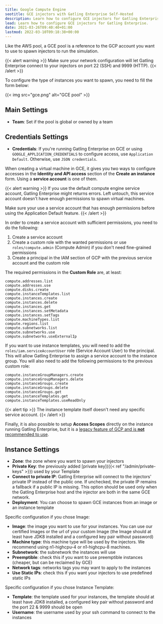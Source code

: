 ```yaml
---
title: Google Compute Engine
seotitle: GCE injectors with Gatling Enterprise Self-Hosted
description: Learn how to configure GCE injectors for Gatling Enterprise.
lead: Learn how to configure GCE injectors for Gatling Enterprise.
date: 2021-03-26T09:40:40+01:00
lastmod: 2022-03-10T09:18:38+00:00
---
```


Like the AWS pool, a GCE pool is a reference to the GCP account you want to use to spawn injectors to run the simulation.

{{< alert warning >}}
Make sure your network configuration will let Gatling Enterprise connect to your injectors on port 22 (SSH) and 9999 (HTTP).
{{< /alert >}}

To configure the type of instances you want to spawn, you need to fill the form below:

{{< img src="gce.png" alt="GCE pool" >}}

## Main Settings

- **Team**: Set if the pool is global or owned by a team

## Credentials Settings

- **Credentials**: If you're running Gatling Enterprise on GCE or using `GOOGLE_APPLICATION_CREDENTIALS` to configure access, use `Application Default`. Otherwise, use `JSON credentials`.

When creating a virtual machine in GCE, it gives you two ways to configure accesses in the **Identity and API access** section of the **Create an instance** form. Using a **service account** is one of them.

{{< alert warning >}}
If you use the default compute engine service account, Gatling Enterprise might returns errors. Left untouch, this service account doesn't have enough permissions to spawn virtual machines.

Make sure your use a service account that has enough permissions before using the Application Default feature.
{{< /alert >}}

In order to create a service account with sufficient permissions, you need to do the following:

1. Create a service account
2. Create a custom role with the wanted permissions or use `roles/compute.admin` (Compute Admin) if you don't need fine-grained permissions
3. Create a principal in the IAM section of GCP with the previous service account and the custom role

The required permissions in the **Custom Role** are, at least:

```
compute.addresses.list
compute.addresses.use
compute.disks.create
compute.instanceTemplates.list
compute.instances.create
compute.instances.delete
compute.instances.get
compute.instances.setMetadata
compute.instances.setTags
compute.machineTypes.list
compute.regions.list
compute.subnetworks.list
compute.subnetworks.use
compute.subnetworks.useExternalIp
```

If you want to use instance templates, you will need to add the `roles/iam.serviceAccountUser` role (Service Account User) to the principal. This will allow Gatling Enterprise to assign a service account to the instance group. You will also need to add the following permissions to the previous custom role:

```
compute.instanceGroupManagers.create
compute.instanceGroupManagers.delete
compute.instanceGroups.create
compute.instanceGroups.delete
compute.instanceGroups.get
compute.instanceTemplates.get
compute.instanceTemplates.useReadOnly
```

{{< alert tip >}}
The instance template itself doesn't need any specific service account.
{{< /alert >}}

Finally, it is also possible to setup **Access Scopes** directly on the instance running Gatling Enterprise, but it is a [legacy feature of GCP and is **not** recommended to use](https://cloud.google.com/iam/docs/best-practices-for-securing-service-accounts#access-scopes).

## Instance Settings

- **Zone**: the zone where you want to spawn your injectors
- **Private Key**: the previously added [private key]({{< ref "/admin/private-keys" >}}) used by your Template
- **Connect to private IP**: Gatling Enterprise will connect to the injectors' private IP instead of the public one. If unchecked, the private IP remains a fallback if a public IP is missing. This option should be used only when the Gatling Enterprise host and the injector are both in the same GCE network.
- **Deployment**: You can choose to spawn GCE instances from an image or an instance template

Specific configuration if you chose Image:

- **Image**: the image you want to use for your instances. You can use our certified Images or the url of your custom Image (the Image should at least have JDK8 installed and a configured key pair without password)
- **Machine type**: this machine type will be used by the injectors. We recommend using n1-highcpu-4 or n1-highcpu-8 machines.
- **Subnetwork**: the subnetwork the instances will use
- **Preemptible**: check this if you want to use preemptible instances (cheaper, but can be reclaimed by GCE)
- **Network tags**: networks tags you may want to apply to the instances
- **Use Static IPs**: check this if you want your injectors to use predefined static IPs

Specific configuration if you chose Instance Template:

- **Template**: the template used for your instances, the template should at least have JDK8 installed, a configured key pair without password and the port 22 & 9999 should be open
- **Username**: the username used by your ssh command to connect to the instances
